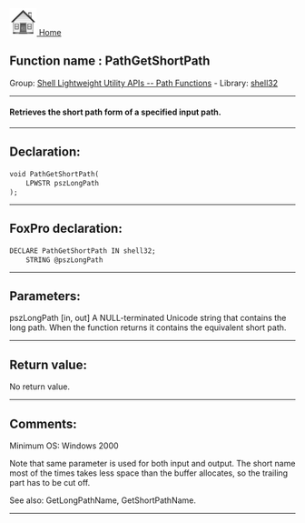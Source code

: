 [<img src="../../images/home.png"> Home ](https://github.com/VFPX/Win32API)  

## Function name : PathGetShortPath
Group: [Shell Lightweight Utility APIs -- Path Functions](../../functions_group.md#Shell_Lightweight_Utility_APIs_--_Path_Functions)  -  Library: [shell32](../../../libraries.md#shell32)  
***  


#### Retrieves the short path form of a specified input path.

***  


## Declaration:
```foxpro  
void PathGetShortPath(
	LPWSTR pszLongPath
);  
```  
***  


## FoxPro declaration:
```foxpro  
DECLARE PathGetShortPath IN shell32;
	STRING @pszLongPath  
```  
***  


## Parameters:
pszLongPath
[in, out] A NULL-terminated Unicode string that contains the long path. When the function returns it contains the equivalent short path.  
***  


## Return value:
No return value.  
***  


## Comments:
Minimum OS: Windows 2000  
  
Note that same parameter is used for both input and output. The short name most of the times takes less space than the buffer allocates, so the trailing part has to be cut off.  
  
See also: GetLongPathName, GetShortPathName.  
  
***  

